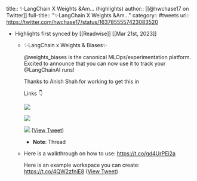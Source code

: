 title:: ✨LangChain X Weights &Am... (highlights)
author:: [[@hwchase17 on Twitter]]
full-title:: "✨LangChain X Weights &Am..."
category:: #tweets
url:: https://twitter.com/hwchase17/status/1637855557423083520

- Highlights first synced by [[Readwise]] [[Mar 21st, 2023]]
	- ✨LangChain x Weights & Biases✨
	  
	  @weights_biases is the canonical MLOps/experimentation platform. Excited to announce that you can now use it to track your @LangChainAI runs!
	  
	  Thanks to Anish Shah for working to get this in
	  
	  Links 👇 
	  
	  ![](https://pbs.twimg.com/media/FrrU6c1acAAJZNe.jpg) 
	  
	  ![](https://pbs.twimg.com/media/FrrU6cyaQAE2TpK.jpg) 
	  
	  ![](https://pbs.twimg.com/media/FrrU6c2aMAAYOJy.jpg) ([View Tweet](https://twitter.com/hwchase17/status/1637855557423083520))
		- **Note**: Thread
	- Here is a walkthrough on how to use: https://t.co/gd4UrPEi2a
	  
	  Here is an example workspace you can create: https://t.co/4QW2zfnjE8 ([View Tweet](https://twitter.com/hwchase17/status/1637855559511838720))